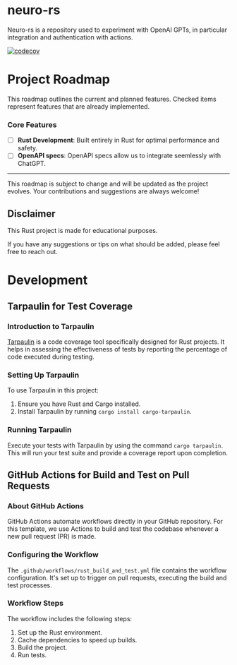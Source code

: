 # neuro-rs
Neuro-rs is a repository used to experiment with OpenAI GPTs, in particular integration and authentication with actions.

[![codecov](https://codecov.io/gh/danigrb/neuro-rs/graph/badge.svg?token=8KHSRXX0PY)](https://codecov.io/gh/danigrb/neuro-rs)

# Project Roadmap

This roadmap outlines the current and planned features. Checked items represent features that are already implemented.

###  Core Features
- [ ] **Rust Development**: Built entirely in Rust for optimal performance and safety.
- [ ] **OpenAPI specs**: OpenAPI specs allow us to integrate seemlessly with ChatGPT.

---

This roadmap is subject to change and will be updated as the project evolves. Your contributions and suggestions are always welcome!

## Disclaimer

This Rust project is made for educational purposes.

If you have any suggestions or tips on what should be added, please feel free to reach out.

# Development

## Tarpaulin for Test Coverage

### Introduction to Tarpaulin

[Tarpaulin](https://github.com/xd009642/tarpaulin) is a code coverage tool specifically designed for Rust projects. It helps in assessing the effectiveness of tests by reporting the percentage of code executed during testing.

### Setting Up Tarpaulin

To use Tarpaulin in this project:

1. Ensure you have Rust and Cargo installed.
2. Install Tarpaulin by running `cargo install cargo-tarpaulin`.

### Running Tarpaulin

Execute your tests with Tarpaulin by using the command `cargo tarpaulin`. This will run your test suite and provide a coverage report upon completion.

## GitHub Actions for Build and Test on Pull Requests

### About GitHub Actions

GitHub Actions automate workflows directly in your GitHub repository. For this template, we use Actions to build and test the codebase whenever a new pull request (PR) is made.

### Configuring the Workflow

The `.github/workflows/rust_build_and_test.yml` file contains the workflow configuration. It's set up to trigger on pull requests, executing the build and test processes.

### Workflow Steps

The workflow includes the following steps:

1. Set up the Rust environment.
2. Cache dependencies to speed up builds.
3. Build the project.
4. Run tests.

